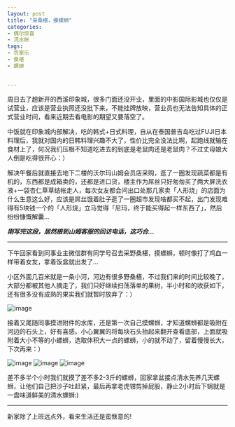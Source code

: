 ```yaml
---
layout: post
title: "采桑椹，摸螺蛳"
categories:
- 偶尔惊喜
- 流水帐
tags:
- 农家乐
- 桑椹
- 螺蛳


---
```


周日去了趟新开的西溪印象城，很多门面还没开业，里面的中影国际影城也仅仅是试营业，应该是营业执照还没批下来，不能挂牌放映，营业员也无法告知具体的正式营业时间，看来近期去看电影的期望又要落空了。

中饭就在印象城内部解决，吃的韩式+日式料理，自从在泰国普吉岛吃过FUJI日本料理后，我就对国内的日韩料理兴趣不大了，性价比完全没法比啊，起跑线就输在食材上了，何况我们压根不知道吃进去的到底是老鼠肉还是老鼠肉？不过丈母娘大人倒是吃得很开心：）

解决午餐后就直接去地下二楼的沃尔玛山姆会员店采购，逛了一圈发现蔬菜都是有机的，东西都是成箱卖的，还都是进口货，楼主作为屌丝只好匆匆买了两大屏洗衣液+一袋杏仁草草结帐走人，每次女友都会问出口处那几家卖「人形烧」的店面为什么生意这么好，应该是屌丝饿着肚子逛了一圈超市发现啥都买不起，出门发现难得有5块钱一个的「人形烧」立马觉得「尼玛，终于能买得起一样东西了」，然后纷纷慷慨解囊…

***刚写完这段，居然接到山姆客服的回访电话，这巧合…***

----

下午回家看到同事业主微信群有同学号召去采野桑椹，摸螺蛳，顿时像打了鸡血一样带着女友，拿着饭盒就出发了…

小区外面几百米就是一条小河，河边有很多野桑椹，不过我们来的时间比较晚了，大部分都被其他人摘走了，我们只好继续扫荡落单的果树，半小时和的收获如下，还有很多没有成熟的果实我们就暂时放弃了：）

![image](http://img03.taobaocdn.com/tps/i3/T1TOmGXtXXXXcElbMs-640-853.jpg)

接着又尾随同事摸进附件的水库，还是第一次自己摸螺蛳，才知道螺蛳都是吸附在河边的石头上，好有喜感。小心翼翼的将每块石头抬起来翻开查看底部，上面就吸附着大小不等的小螺蛳，选取体积大一点的螺蛳，小的就不动了，留着慢慢长大，下次再来：）

![image](http://img02.taobaocdn.com/tps/i2/T18l1EXtldXXXvJt.Y-750-1000.jpg)
![image](http://img04.taobaocdn.com/tps/i4/T1ivyGXCpXXXXvJt.Y-750-1000.jpg)
![image](http://img01.taobaocdn.com/tps/i1/T1AgOGXzNXXXXvJt.Y-750-1000.jpg)

差不多半个小时我们就摸了差不多2-3斤的螺蛳，回家拿盆接点清水先养几天螺蛳，让他们自己把沙子吐赶紧，最后再拿老虎钳剪掉屁股，静止2小时后下锅就是一盘味道鲜美的清水螺蛳:)

----

新家除了上班远点外，看来生活还是蛮惬意的!

